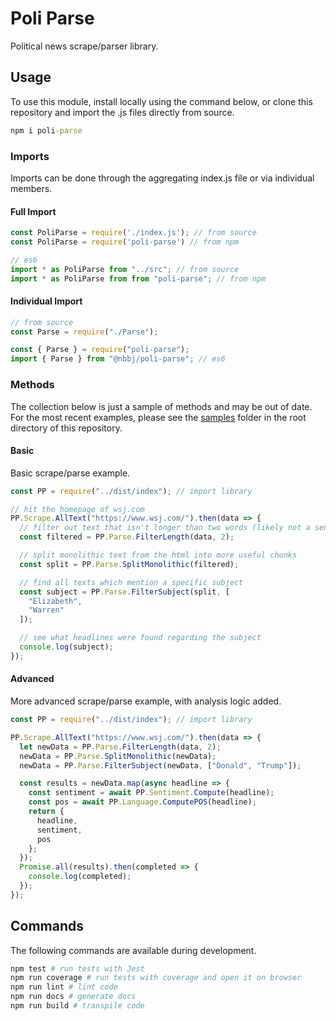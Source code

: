 # Poli Parse

Political news scrape/parser library.

## Usage

To use this module, install locally using the command below, or clone this repository and import the .js files directly from source.

```cmd
npm i poli-parse
```

### Imports

Imports can be done through the aggregating index.js file or via individual members.

#### Full Import

```js
const PoliParse = require('./index.js'); // from source
const PoliParse = require('poli-parse') // from npm

// es6
import * as PoliParse from "../src"; // from source
import * as PoliParse from from "poli-parse"; // from npm
```

#### Individual Import

```js
// from source
const Parse = require("./Parse");

const { Parse } = require("poli-parse");
import { Parse } from "@nbbj/poli-parse"; // es6
```

### Methods

The collection below is just a sample of methods and may be out of date. For the most recent examples, please see the [samples](samples/) folder in the root directory of this repository.

#### Basic

Basic scrape/parse example.

```js
const PP = require("../dist/index"); // import library

// hit the homepage of wsj.com
PP.Scrape.AllText("https://www.wsj.com/").then(data => {
  // filter out text that isn't longer than two words (likely not a sentence)
  const filtered = PP.Parse.FilterLength(data, 2);

  // split monolithic text from the html into more useful chunks
  const split = PP.Parse.SplitMonolithic(filtered);

  // find all texts which mention a specific subject
  const subject = PP.Parse.FilterSubject(split, [
    "Elizabeth",
    "Warren"
  ]);

  // see what headlines were found regarding the subject
  console.log(subject);
});
```

#### Advanced

More advanced scrape/parse example, with analysis logic added.

```js
const PP = require("../dist/index"); // import library

PP.Scrape.AllText("https://www.wsj.com/").then(data => {
  let newData = PP.Parse.FilterLength(data, 2);
  newData = PP.Parse.SplitMonolithic(newData);
  newData = PP.Parse.FilterSubject(newData, ["Donald", "Trump"]);

  const results = newData.map(async headline => {
    const sentiment = await PP.Sentiment.Compute(headline);
    const pos = await PP.Language.ComputePOS(headline);
    return {
      headline,
      sentiment,
      pos
    };
  });
  Promise.all(results).then(completed => {
    console.log(completed);
  });
});
```

## Commands

The following commands are available during development.

```sh
npm test # run tests with Jest
npm run coverage # run tests with coverage and open it on browser
npm run lint # lint code
npm run docs # generate docs
npm run build # transpile code
```

